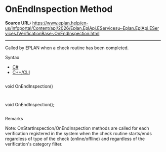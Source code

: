 # OnEndInspection Method

**Source URL:** https://www.eplan.help/en-us/Infoportal/Content/api/2026/Eplan.EplApi.EServicesu~Eplan.EplApi.EServices.IVerificationBase~OnEndInspection.html

---

Called by EPLAN when a check routine has been completed.

Syntax

- [C#](#i-syntax-CS)
- [C++/CLI](#i-syntax-CPP2005)

```
```
void OnEndInspection()
```
```

```
```
void OnEndInspection();
```
```

Remarks

Note: OnStartInspection/OnEndInspection methods are called for each verification registered in the system when the check routine starts/ends regardless of type of the check (online/offline) and regardless of the verification's category filter.
